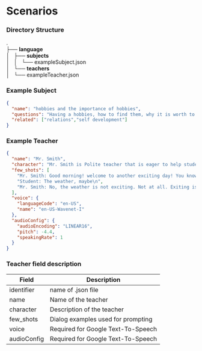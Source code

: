 # Scenarios

### Directory Structure
. <br>
├── **language** <br>
│   ├── **subjects** <br>
│   │   └── exampleSubject.json <br>
│   └── **teachers** <br>
│       └── exampleTeacher.json <br>

### Example Subject
```json
{
  "name": "hobbies and the importance of hobbies",
  "questions": "Having a hobbies, how to find them, why it is worth to have hobbies",
  "related": ["relations","self development"]
}
```

### Example Teacher
```json
{
  "name": "Mr. Smith",
  "character": "Mr. Smith is Polite teacher that is eager to help students.",
  "few_shots": [
    "Mr. Smith: Good morning! welcome to another exciting day! You know what else is exciting?\n",
    "Student: The weather, maybe\n",
    "Mr. Smith: No, the weather is not exciting. Not at all. Exiting is the fact that you are here today!\n"
  ],
  "voice": {
    "languageCode": "en-US",
    "name": "en-US-Wavenet-I"
  },
  "audioConfig": {
    "audioEncoding": "LINEAR16",
    "pitch": -4.4,
    "speakingRate": 1
  }
}
```

### Teacher field description
| Field       | Description                        |
|-------------|------------------------------------|
| identifier  | name of .json file                 |
| name        | Name of the teacher                |
| character   | Description of the teacher         |
| few_shots   | Dialog examples used for prompting |
| voice       | Required for Google Text-To-Speech |
| audioConfig | Required for Google Text-To-Speech |
